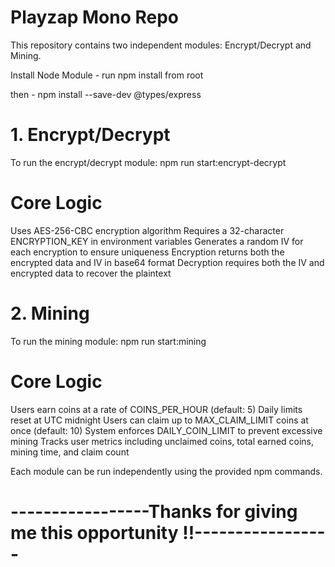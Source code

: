 # Playzap Mono Repo
This repository contains two independent modules: Encrypt/Decrypt and Mining.

Install Node Module - run npm install from root

then - npm install --save-dev @types/express


# 1. Encrypt/Decrypt

To run the encrypt/decrypt module: npm run start:encrypt-decrypt


# Core Logic

Uses AES-256-CBC encryption algorithm
Requires a 32-character ENCRYPTION_KEY in environment variables
Generates a random IV for each encryption to ensure uniqueness
Encryption returns both the encrypted data and IV in base64 format
Decryption requires both the IV and encrypted data to recover the plaintext

# 2. Mining

To run the mining module: npm run start:mining

# Core Logic

Users earn coins at a rate of COINS_PER_HOUR (default: 5)
Daily limits reset at UTC midnight
Users can claim up to MAX_CLAIM_LIMIT coins at once (default: 10)
System enforces DAILY_COIN_LIMIT to prevent excessive mining
Tracks user metrics including unclaimed coins, total earned coins, mining time, and claim count

Each module can be run independently using the provided npm commands.


                                                    
# -----------------Thanks for giving me this opportunity !!----------------- #